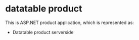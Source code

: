 # datatable product

This is ASP.NET product application, which is represented as:

- Datatable product serverside

